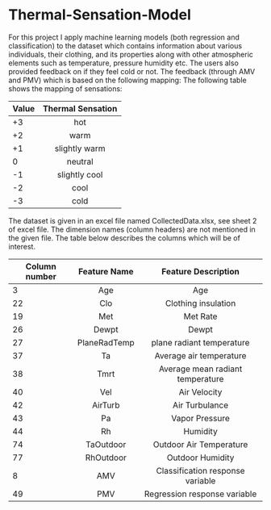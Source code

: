 # Thermal-Sensation-Model
For this project I apply machine learning models (both regression and classification) to the dataset which contains information about various individuals, their clothing, and its properties along with other atmospheric elements such as temperature, pressure humidity etc. The users also provided feedback on if they feel cold or not. The feedback (through AMV and PMV) which is based on the following mapping:
The following table shows the mapping of sensations:

 | Value | Thermal Sensation | 
 | ------|:-----------------:| 
 | +3    | hot               | 
 | +2    | warm              |  
 | +1    | slightly warm     |   
 |  0    | neutral           | 
 | -1    | slightly cool     |  
 | -2    | cool              |   
 | -3    | cold              | 

The dataset is given in an excel file named CollectedData.xlsx, see sheet 2 of excel file. The dimension names (column headers) are not mentioned in the given file. The table below describes the columns which will be of interest.

 |Column number	| Feature Name | Feature Description              |
 | -------------|:------------:| :-------------------------------:|
 | 3	          | Age	         | Age                              |
 | 22	          | Clo	         | Clothing insulation              |
 | 19	          | Met	         | Met Rate                         |
 | 26	          | Dewpt	       | Dewpt                            |
 | 27	          | PlaneRadTemp | plane radiant temperature        |
 | 37	          | Ta	         | Average air temperature          |
 | 38	          | Tmrt	       | Average mean radiant temperature |
 | 40	          | Vel	         | Air Velocity                     |
 | 42	          | AirTurb	     | Air Turbulance                   |
 | 43	          | Pa	         | Vapor Pressure                   |
 | 44	          | Rh	         | Humidity                         |
 | 74	          | TaOutdoor	   | Outdoor Air Temperature          |
 | 77	          | RhOutdoor	   | Outdoor Humidity                 |
 | 8	          | AMV	         | Classification response variable |
 | 49	          | PMV	         | Regression response variable     |

